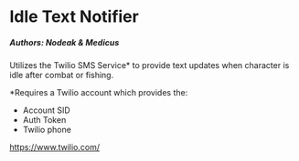 # Idle Text Notifier
##### Authors: Nodeak & Medicus

Utilizes the Twilio SMS Service* to provide text updates when character is idle after combat or fishing.

*Requires a Twilio account which provides the:
- Account SID
- Auth Token
- Twilio phone

https://www.twilio.com/